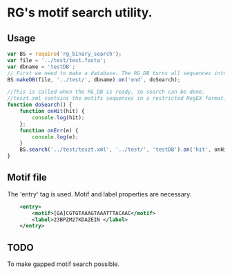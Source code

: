 # RG's motif search utility.


Usage
------

```javascript
var BS = require('rg_binary_search');
var file = '../test/test.fasta';
var dbname = 'testDB';
// First we need to make a database. The RG_DB turns all sequences into 4mers and keeps the in a binary format. IDs are kept seperately, thus a RG_DB consists of two files (.rag and .ids). This needs to be done only once!
BS.makeDB(file, '../test/', dbname).on('end', doSearch);

//This is called when the RG_DB is ready, so search can be done.
//teszt.xml contains the motifs sequences in a restricted RegEX format.
function doSearch() {
    function onHit(hit) {
        console.log(hit);
    };
    function onErr(e) {
        console.log(e);
    }
    BS.search('../test/teszt.xml', '../test/', 'testDB').on('hit', onHit).on('error', onErr);
}
```

Motif file
------

The 'entry' tag is used. Motif and label properties are necessary.

```xml
	<entry>
		<motif>[GA]CGTGTAAAGTAAATTTACAAC</motif>
		<label>23BPZM27KDAZEIN </label>
	</entry>
```
TODO
-----
To make gapped motif search possible.
